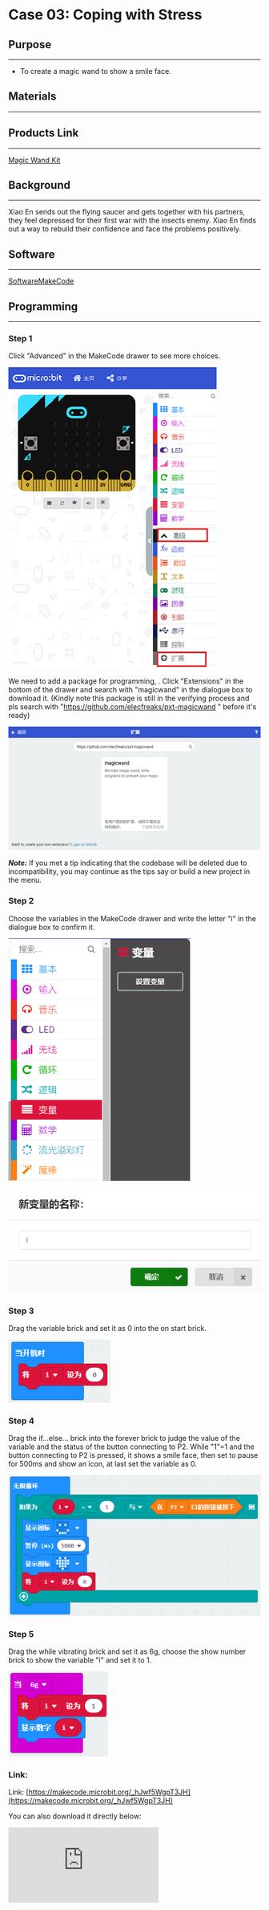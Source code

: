 # Case 03: Coping with Stress

## Purpose
---

- To create a magic wand to show a smile face.

## Materials
---

##  Products Link
---

[Magic Wand Kit](https://shop.elecfreaks.com/products/elecfreaks-micro-bit-magic-wand-kit-without-micro-bit-board?_pos=1&_sid=809c6b940&_ss=r)


## Background
---
Xiao En sends out the flying saucer and gets together with his partners, they feel depressed for their first war with the insects enemy. Xiao En finds out a way to rebuild their confidence and face the problems positively.

## Software

---

[SoftwareMakeCode](https://makecode.microbit.org/#)

## Programming

---

### Step 1

 Click "Advanced" in the MakeCode drawer to see more choices.

![](./images/magicwand_case_01_02.png)

We need to add a package for programming, . Click "Extensions" in the bottom of the drawer and search with "magicwand" in the dialogue box to download it. (Kindly note this package is still in the verifying process and pls search with "https://github.com/elecfreaks/pxt-magicwand " before it's ready)

![](./images/magicwand_case_01_03.png)

***Note:*** If you met a tip indicating that the codebase will be deleted due to incompatibility, you may continue as the tips say or build a new project in the menu.

### Step 2

Choose the variables in the MakeCode drawer and write the letter "i" in the dialogue box to confirm it.



![](./images/magicwand_case_03_04.png)


![](./images/magicwand_case_03_05.png)


### Step 3
Drag the variable brick and set it as 0 into the on start brick.

![](./images/magicwand_case_03_06.png)

### Step 4

Drag the if...else... brick into the forever brick to judge the value of the variable and the status of the button connecting to P2. While "1"=1 and the button connecting to P2 is pressed, it shows a smile face, then set to pause for 500ms and show an icon, at last set the variable as 0.


![](./images/magicwand_case_03_07.png)

### Step 5

Drag the while vibrating brick and set it as 6g, choose the show number brick to show the variable "i" and set it to 1.

![](./images/magicwand_case_03_08.png)




### Link:

Link: [https://makecode.microbit.org/_hJwf5WgpT3JH](https://makecode.microbit.org/_hJwf5WgpT3JH)

You can also download it directly below:

<div
    style={{
        position: 'relative',
        paddingBottom: '60%',
        overflow: 'hidden',
    }}
>
    <iframe
        src="https://makecode.microbit.org/_LsPT31WPH1JD"
        frameborder="0"
        sandbox="allow-popups allow-forms allow-scripts allow-same-origin"
        style={{
            position: 'absolute',
            width: '100%',
            height: '100%',
        }}
    />
</div>

### Result
---
- While shaking the magic wand, it suggests the consuming status of the magic power, then press the button to show a smile face.
## Exploration

---

## FAQ

---

## Relevant File

---
